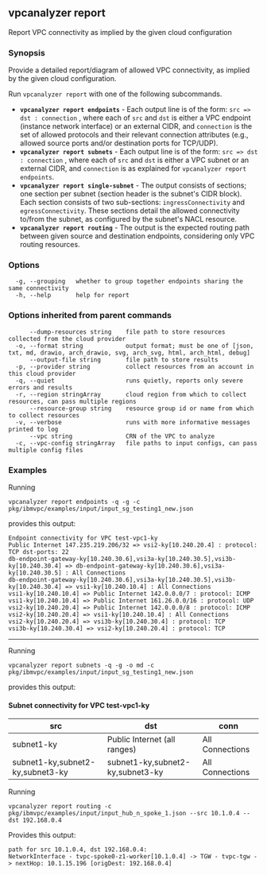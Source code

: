 ## vpcanalyzer report

Report VPC connectivity as implied by the given cloud configuration

### Synopsis

Provide a detailed report/diagram of allowed VPC connectivity, as implied by the given cloud configuration.

Run `vpcanalyzer report` with one of the following subcommands.
* **`vpcanalyzer report endpoints`** - Each output line is of the form: `src => dst : connection` , where each of `src` and `dst` is either a VPC endpoint (instance network interface) or an external CIDR, and `connection` is the set of allowed protocols and their relevant connection attributes (e.g., allowed source ports and/or destination ports for TCP/UDP).
* **`vpcanalyzer report subnets`** - Each output line is of the form: `src => dst : connection` , where each of `src` and `dst` is either a VPC subnet or an external CIDR, and `connection` is as explained for `vpcanalyzer report endpoints`.
* **`vpcanalyzer report single-subnet`** - The output consists of sections; one section per subnet (section header is the subnet's CIDR block). Each section consists of two sub-sections: `ingressConnectivity` and `egressConnectivity`. These sections detail the allowed connectivity to/from the subnet, as configured by the subnet's NACL resource.
* **`vpcanalyzer report routing`** - The output is the expected routing path between given source and destination endpoints, considering only VPC routing resources.

### Options

```
  -g, --grouping   whether to group together endpoints sharing the same connectivity
  -h, --help       help for report
```

### Options inherited from parent commands

```
      --dump-resources string    file path to store resources collected from the cloud provider
  -o, --format string            output format; must be one of [json, txt, md, drawio, arch_drawio, svg, arch_svg, html, arch_html, debug]
      --output-file string       file path to store results
  -p, --provider string          collect resources from an account in this cloud provider
  -q, --quiet                    runs quietly, reports only severe errors and results
  -r, --region stringArray       cloud region from which to collect resources, can pass multiple regions
      --resource-group string    resource group id or name from which to collect resources
  -v, --verbose                  runs with more informative messages printed to log
      --vpc string               CRN of the VPC to analyze
  -c, --vpc-config stringArray   file paths to input configs, can pass multiple config files
```

### Examples
Running
```shell
vpcanalyzer report endpoints -q -g -c pkg/ibmvpc/examples/input/input_sg_testing1_new.json
```
provides this output:
```
Endpoint connectivity for VPC test-vpc1-ky
Public Internet 147.235.219.206/32 => vsi2-ky[10.240.20.4] : protocol: TCP dst-ports: 22
db-endpoint-gateway-ky[10.240.30.6],vsi3a-ky[10.240.30.5],vsi3b-ky[10.240.30.4] => db-endpoint-gateway-ky[10.240.30.6],vsi3a-ky[10.240.30.5] : All Connections
db-endpoint-gateway-ky[10.240.30.6],vsi3a-ky[10.240.30.5],vsi3b-ky[10.240.30.4] => vsi1-ky[10.240.10.4] : All Connections
vsi1-ky[10.240.10.4] => Public Internet 142.0.0.0/7 : protocol: ICMP
vsi1-ky[10.240.10.4] => Public Internet 161.26.0.0/16 : protocol: UDP
vsi2-ky[10.240.20.4] => Public Internet 142.0.0.0/8 : protocol: ICMP
vsi2-ky[10.240.20.4] => vsi1-ky[10.240.10.4] : All Connections
vsi2-ky[10.240.20.4] => vsi3b-ky[10.240.30.4] : protocol: TCP
vsi3b-ky[10.240.30.4] => vsi2-ky[10.240.20.4] : protocol: TCP
```

***

Running
```shell
vpcanalyzer report subnets -q -g -o md -c pkg/ibmvpc/examples/input/input_sg_testing1_new.json
```
provides this output:

#### Subnet connectivity for VPC test-vpc1-ky
| src | dst | conn |
|-----|-----|------|
| subnet1-ky | Public Internet (all ranges) | All Connections |
| subnet1-ky,subnet2-ky,subnet3-ky | subnet1-ky,subnet2-ky,subnet3-ky | All Connections |


Running
```shell
vpcanalyzer report routing -c pkg/ibmvpc/examples/input/input_hub_n_spoke_1.json --src 10.1.0.4 --dst 192.168.0.4
```
Provides this output:
```
path for src 10.1.0.4, dst 192.168.0.4:
NetworkInterface - tvpc-spoke0-z1-worker[10.1.0.4] -> TGW - tvpc-tgw -> nextHop: 10.1.15.196 [origDest: 192.168.0.4]
```
